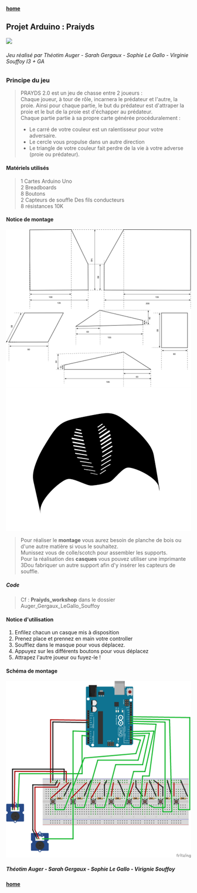[**home**](../README.md)

## Projet Arduino : Praiyds


![](gif.gif) 
###### Jeu réalisé par Théotim Auger - Sarah Gergaux - Sophie Le Gallo - Virginie Souffoy I3 + GA


### Principe du jeu  
>  PRAYDS 2.0 est un jeu de chasse entre 2 joueurs :   
> Chaque joueur, à tour de rôle, incarnera le prédateur et l'autre, la proie. Ainsi pour chaque partie, le but du prédateur est d'attraper la proie et le but de la proie est d'échapper au prédateur.  
> Chaque partie partie à sa propre carte générée procéduralement :    
> - Le carré de votre couleur est un ralentisseur pour votre adversaire.  
> - Le cercle vous propulse dans un autre direction  
> - Le triangle de votre couleur fait perdre de la vie à votre adverse (proie ou prédateur). 

#### Matériels utilisés 
> 1 Cartes Arduino Uno  
> 2 Breadboards   
> 8 Boutons  
> 2 Capteurs de souffle
> Des fils conducteurs  
> 8 résistances 10K


#### Notice de montage 
![](md/NoticeMontage.JPG) 
![](md/masque3D.png) 
> Pour réaliser le **montage** vous aurez besoin de planche de bois ou d'une autre matière si vous le souhaitez.  
> Munissez vous de colle/scotch pour assembler les supports.    
> Pour la réalisation des **casques** vous pouvez utiliser une imprimante 3Dou fabriquer un autre support afin d'y insérer les capteurs de souffle.

##### Code 
> Cf : **Praiyds_workshop** dans le dossier Auger_Gergaux_LeGallo_Souffoy 


#### Notice d'utilisation
1.  Enfilez chacun un casque mis à disposition
2.  Prenez place et prennez en main votre controller
3.  Soufflez dans le masque pour vous déplacez.
4.  Appuyez sur les différents boutons pour vous déplacez   
5.  Attrapez l'autre joueur ou fuyez-le  !


#### Schéma de montage
![](md/schemaMontage.png) 

>
>
##### Théotim Auger - Sarah Gergaux - Sophie Le Gallo - Virignie Souffoy

[**home**](../README.md)



